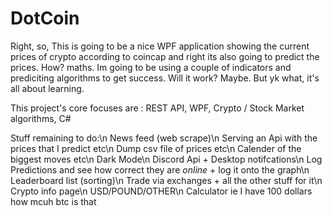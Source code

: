 # DotCoin

Right, so, This is going to be a nice WPF application showing the current prices of crypto according to coincap and
right its also going to predict the prices. How? maths.
Im going to be using a couple of indicators and prediciting algorithms to get success. Will it work? Maybe. But yk what,
it's all about learning.

This project's core focuses are : REST API, WPF, Crypto / Stock Market algorithms, C#


Stuff remaining to do:\n
News feed (web scrape)\n
Serving an Api with the prices that I predict etc\n
Dump csv file of prices etc\n
Calender of the biggest moves etc\n
Dark Mode\n
Discord Api + Desktop notifcations\n
Log Predictions and see how correct they are *online* + log it onto the graph\n
Leaderboard list (sorting)\n
Trade via exchanges + all the other stuff for it\n
Crypto info page\n
USD/POUND/OTHER\n
Calculator ie I have 100 dollars how mcuh btc is that

